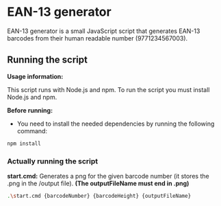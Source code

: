 
# EAN-13 generator

EAN-13 generator is a small JavaScript script that generates EAN-13 barcodes from their human readable number (9771234567003).  

## Running the script

**Usage information:**

This script runs with Node.js and npm. To run the script you must install Node.js and npm.

**Before running:**

- You need to install the needed dependencies by running the following command:

```bash
npm install
```

### Actually running the script

**start.cmd:**
Generates a png for the given barcode number (it stores the .png in the /output file).
**(The outputFileName must end in .png)**
```bash
.\start.cmd {barcodeNumber} {barcodeHeight} {outputFileName}
```
